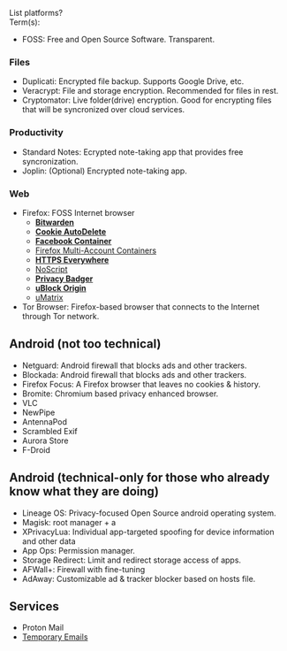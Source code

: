 List platforms?  
Term(s):
- FOSS: Free and Open Source Software. Transparent.

### Files
- Duplicati: Encrypted file backup. Supports Google Drive, etc.
- Veracrypt: File and storage encryption. Recommended for files in rest.
- Cryptomator: Live folder(drive) encryption. Good for encrypting files that will be syncronized over cloud services.

### Productivity
- Standard Notes: Ecrypted note-taking app that provides free syncronization.
- Joplin: (Optional) Encrypted note-taking app.

### Web
- Firefox: FOSS Internet browser
    - **[Bitwarden](https://addons.mozilla.org/en-US/firefox/addon/bitwarden-password-manager/)**
    - **[Cookie AutoDelete](https://addons.mozilla.org/en-US/firefox/addon/cookie-autodelete/)**
    - **[Facebook Container](https://addons.mozilla.org/en-US/firefox/addon/facebook-container/)**
    - [Firefox Multi-Account Containers](https://addons.mozilla.org/en-US/firefox/addon/multi-account-containers/)
    - **[HTTPS Everywhere](https://addons.mozilla.org/en-US/firefox/addon/https-everywhere/)**
    - [NoScript](https://addons.mozilla.org/en-US/firefox/addon/noscript/)
    - **[Privacy Badger](https://addons.mozilla.org/en-US/firefox/addon/privacy-badger17/)**
    - **[uBlock Origin](https://addons.mozilla.org/en-US/firefox/addon/ublock-origin/)**
    - [uMatrix](https://addons.mozilla.org/en-US/firefox/addon/umatrix/)
- Tor Browser: Firefox-based browser that connects to the Internet through Tor network.





## Android (not too technical)
- Netguard: Android firewall that blocks ads and other trackers.
- Blockada: Android firewall that blocks ads and other trackers.
- Firefox Focus: A Firefox browser that leaves no cookies & history.
- Bromite: Chromium based privacy enhanced browser.
- VLC
- NewPipe
- AntennaPod
- Scrambled Exif
- Aurora Store
- F-Droid

## Android (technical-only for those who already know what they are doing)
- Lineage OS: Privacy-focused Open Source android operating system.
- Magisk: root manager + a
- XPrivacyLua: Individual app-targeted spoofing for device information and other data
- App Ops: Permission manager.
- Storage Redirect: Limit and redirect storage access of apps.
- AFWall+: Firewall with fine-tuning
- AdAway: Customizable ad & tracker blocker based on hosts file.




## Services
- Proton Mail
- [Temporary Emails](https://www.makeuseof.com/tag/need-a-disposable-email-address/)